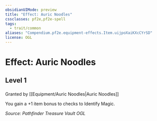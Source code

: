 ```yaml
---
obsidianUIMode: preview
title: "Effect: Auric Noodles"
cssclasses: pf2e,pf2e-spell
tags:
  - trait/common
aliases: "Compendium.pf2e.equipment-effects.Item.uijpoXaiKXcCYrSD"
license: OGL
---
```

# Effect: Auric Noodles
## Level 1
### 






Granted by [[Equipment/Auric Noodles|Auric Noodles]]

You gain a +1 item bonus to checks to Identify Magic.

*Source: Pathfinder Treasure Vault*
*OGL*